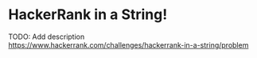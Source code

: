 # HackerRank in a String!
TODO: Add description
https://www.hackerrank.com/challenges/hackerrank-in-a-string/problem

